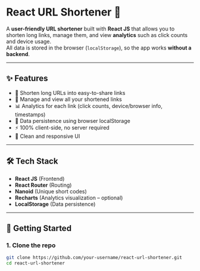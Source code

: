 # React URL Shortener 🚀

A **user-friendly URL shortener** built with **React JS** that allows you to shorten long links, manage them, and view **analytics** such as click counts and device usage.  
All data is stored in the browser (`localStorage`), so the app works **without a backend**.

---

## ✨ Features
- 🔗 Shorten long URLs into easy-to-share links  
- 📑 Manage and view all your shortened links  
- 📊 Analytics for each link (click counts, device/browser info, timestamps)  
- 💾 Data persistence using browser localStorage  
- ⚡ 100% client-side, no server required  
- 🎨 Clean and responsive UI  

---

## 🛠️ Tech Stack
- **React JS** (Frontend)  
- **React Router** (Routing)  
- **Nanoid** (Unique short codes)  
- **Recharts** (Analytics visualization – optional)  
- **LocalStorage** (Data persistence)  

---

## 🚀 Getting Started

### 1. Clone the repo
```bash
git clone https://github.com/your-username/react-url-shortener.git
cd react-url-shortener
